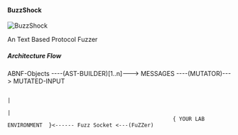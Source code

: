 #### BuzzShock
![BuzzShock](https://static.wikia.nocookie.net/b-ua/images/1/12/Buzzshock.png)

An Text Based Protocol Fuzzer

##### Architecture Flow

<!-- ```
ABNF Grammar ---(ABNF-Parser)---> ABNF-Objects ----(AST-BUILDER)[1..n]---> MESSAGES ----(MUTATOR)---> MUTATED-INPUT 
                                                                                                        |
                                                                                                        |
                                                        { YOUR LAB ENVIRONMENT  }<------ Fuzz Socket <---(FuZZer) 
``` -->


